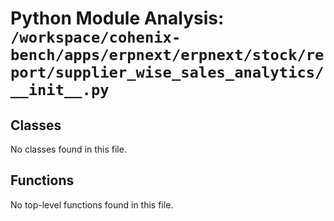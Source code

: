 # Python Module Analysis: `/workspace/cohenix-bench/apps/erpnext/erpnext/stock/report/supplier_wise_sales_analytics/__init__.py`

## Classes

No classes found in this file.


## Functions

No top-level functions found in this file.
